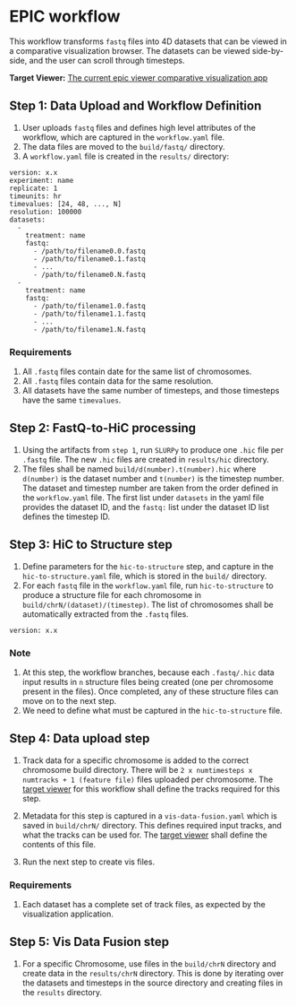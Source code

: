 # EPIC workflow

This workflow transforms `fastq` files into 4D datasets that can be viewed in a comparative visualization browser. The datasets can be viewed side-by-side, and the user can scroll through timesteps.

**Target Viewer:** [The current epic viewer comparative visualization app](https://github.com/epicsuite/epicview/tree/main/compare)

## Step 1: Data Upload and Workflow Definition

1. User uploads `fastq` files and defines high level attributes of the workflow, which are captured in the `workflow.yaml` file. 
2. The data files are moved to the `build/fastq/` directory. 
3. A `workflow.yaml` file is created in the `results/` directory:

```
version: x.x
experiment: name
replicate: 1
timeunits: hr
timevalues: [24, 48, ..., N]
resolution: 100000
datasets:
  -
    treatment: name
    fastq:
      - /path/to/filename0.0.fastq
      - /path/to/filename0.1.fastq
      - ...
      - /path/to/filename0.N.fastq
  -
    treatment: name
    fastq:
      - /path/to/filename1.0.fastq
      - /path/to/filename1.1.fastq
      - ...
      - /path/to/filename1.N.fastq
```

### Requirements

1. All `.fastq` files contain date for the same list of chromosomes.
2. All `.fastq` files contain data for the same resolution. 
3. All datasets have the same number of timesteps, and those timesteps have the same `timevalues`.

## Step 2: FastQ-to-HiC processing

1. Using the artifacts from `step 1`, run `SLURPy` to produce one `.hic` file per `.fastq` file. The new `.hic` files are created in `results/hic` directory.
2. The files shall be named `build/d(number).t(number).hic` where `d(number)` is the dataset number and `t(number)` is the timestep number. The dataset 
and timestep number are taken from the order defined in the `workflow.yaml` file. The first list under `datasets` in the yaml file provides the
dataset ID, and the `fastq:` list under the dataset ID list defines the timestep ID.


## Step 3: HiC to Structure step

1. Define parameters for the `hic-to-structure` step, and capture in the `hic-to-structure.yaml` file, which is stored in the `build/` directory. 
2. For each `fastq` file in the `workflow.yaml` file, run `hic-to-structure` to produce a structure file for each chromosome in `build/chrN/(dataset)/(timestep)`.
The list of chromosomes shall be automatically extracted from the `.fastq` files.

```
version: x.x
```

### Note

1. At this step, the workflow branches, because each `.fastq/.hic` data input results in `n` structure files being created (one per chromosome present in the files).
Once completed, any of these structure files can move on to the next step.
2. We need to define what must be captured in the `hic-to-structure` file. 

## Step 4: Data upload step

1. Track data for a specific chromosome is added to the correct chromosome build directory. 
There will be `2 x numtimesteps x numtracks + 1 (feature file)` files uploaded per chromosome.
The [target viewer](https://github.com/epicsuite/epicview/tree/main/compare)
for this workflow shall define the tracks required for this step.

2. Metadata for this step is captured in a `vis-data-fusion.yaml` which is saved in `build/chrN/` directory. This
defines required input tracks, and what the tracks can be used for.
The [target viewer](https://github.com/epicsuite/epicview/tree/main/compare) shall define the contents of this file.

3. Run the next step to create vis files.

### Requirements

1. Each dataset has a complete set of track files, as expected by the visualization application. 

## Step 5: Vis Data Fusion step

1. For a specific Chromosome, use files in the `build/chrN` directory and create data in the `results/chrN` directory. This is done by iterating over the datasets and timesteps in the source directory and creating files in the `results` directory.

